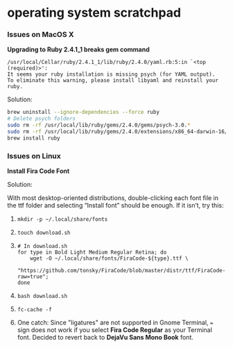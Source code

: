 # operating system scratchpad

### Issues on MacOS X

**Upgrading to Ruby 2.4.1_1 breaks gem command**

```
/usr/local/Cellar/ruby/2.4.1_1/lib/ruby/2.4.0/yaml.rb:5:in `<top (required)>':
It seems your ruby installation is missing psych (for YAML output).
To eliminate this warning, please install libyaml and reinstall your ruby.
```

Solution:

```bash
brew uninstall --ignore-dependencies --force ruby
# Delete psych folders
sudo rm -rf /usr/local/lib/ruby/gems/2.4.0/gems/psych-3.0.*
sudo rm -rf /usr/local/lib/ruby/gems/2.4.0/extensions/x86_64-darwin-16/2.4.0/psych-3.0.*
brew install ruby
```


### Issues on Linux

**Install Fira Code Font**

Solution:

With most desktop-oriented distributions, double-clicking each font file in the ttf folder and selecting “Install font” should be enough. If it isn’t, try this:

1. `mkdir -p ~/.local/share/fonts`
2. `touch download.sh`
 
3.  ```shell
    # In download.sh
    for type in Bold Light Medium Regular Retina; do
        wget -O ~/.local/share/fonts/FiraCode-${type}.ttf \
        "https://github.com/tonsky/FiraCode/blob/master/distr/ttf/FiraCode-${type}.ttf?raw=true";
    done
    ```
4. `bash download.sh`
5. `fc-cache -f`
6. One catch: Since "ligatures" are not supported in Gnome Terminal, `=` sign does not work if you select **Fira Code Regular** as your Terminal font. Decided to revert back to **DejaVu Sans Mono Book** font.
